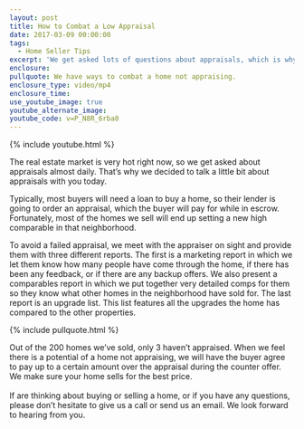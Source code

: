 ```yaml
---
layout: post
title: How to Combat a Low Appraisal
date: 2017-03-09 00:00:00
tags:
  - Home Seller Tips
excerpt: 'We get asked lots of questions about appraisals, which is why we wanted to go over some basics with you today.'
enclosure:
pullquote: We have ways to combat a home not appraising.
enclosure_type: video/mp4
enclosure_time:
use_youtube_image: true
youtube_alternate_image:
youtube_code: v=P_N8R_6rba0
---
```



{% include youtube.html %}

The real estate market is very hot right now, so we get asked about appraisals almost daily. That’s why we decided to talk a little bit about appraisals with you today.

Typically, most buyers will need a loan to buy a home, so their lender is going to order an appraisal, which the buyer will pay for while in escrow. Fortunately, most of the homes we sell will end up setting a new high comparable in that neighborhood.

To avoid a failed appraisal, we meet with the appraiser on sight and provide them with three different reports. The first is a marketing report in which we let them know how many people have come through the home, if there has been any feedback, or if there are any backup offers. We also present a comparables report in which we put together very detailed comps for them so they know what other homes in the neighborhood have sold for. The last report is an upgrade list. This list features all the upgrades the home has compared to the other properties.

{% include pullquote.html %}

Out of the 200 homes we’ve sold, only 3 haven’t appraised. When we feel there is a potential of a home not appraising, we will have the buyer agree to pay up to a certain amount over the appraisal during the counter offer. We make sure your home sells for the best price.
<br>
<br>If are thinking about buying or selling a home, or if you have any questions, please don’t hesitate to give us a call or send us an email. We look forward to hearing from you.